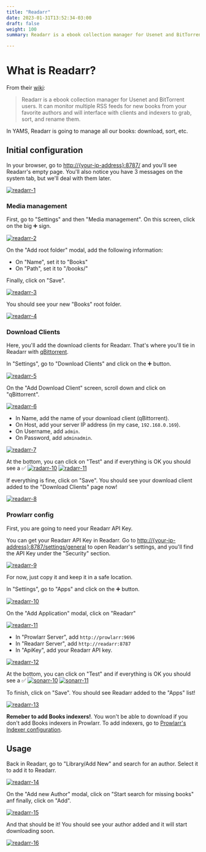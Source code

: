 ```yaml
---
title: "Readarr"
date: 2023-01-31T13:52:34-03:00
draft: false
weight: 100
summary: Readarr is a ebook collection manager for Usenet and BitTorrent users. It can monitor multiple RSS feeds for new books from your favorite authors and will interface with clients and indexers to grab, sort, and rename them.

---
```


# What is Readarr?

From their [wiki](https://readarr.com/):

> Readarr is a ebook collection manager for Usenet and BitTorrent users. It can monitor multiple RSS feeds for new books from your favorite authors and will interface with clients and indexers to grab, sort, and rename them.

In YAMS, Readarr is going to manage all our books: download, sort, etc.

## Initial configuration

In your browser, go to [http://{your-ip-address}:8787/]() and you'll see Readarr's empty page. You'll also notice you have 3 messages on the system tab, but we'll deal with them later.

[![readarr-1](/pics/readarr-1.png)](/pics/readarr-1.png)

### Media management

First, go to "Settings" and then "Media management". On this screen, click on the big ➕ sign.

[![readarr-2](/pics/readarr-2.png)](/pics/readarr-2.png)

On the "Add root folder" modal, add the following information:

- On "Name", set it to "Books"
- On "Path", set it to "/books/"

Finally, click on "Save".

[![readarr-3](/pics/readarr-3.png)](/pics/readarr-3.png)

You should see your new "Books" root folder.

[![readarr-4](/pics/readarr-4.png)](/pics/readarr-4.png)

### Download Clients

Here, you'll add the download clients for Readarr. That's where you'll tie in Readarr with [qBittorrent](/config/qbittorrent).

In "Settings", go to "Download Clients" and click on the ➕ button.

[![readarr-5](/pics/readarr-5.png)](/pics/readarr-5.png)

On the "Add Download Client" screen, scroll down and click on "qBittorrent".

[![readarr-6](/pics/readarr-6.png)](/pics/readarr-6.png)

- In Name, add the name of your download client (qBittorrent).
- On Host, add your server IP address (in my case, `192.168.0.169`).
- On Username, add `admin`.
- On Password, add `adminadmin`.

[![readarr-7](/pics/readarr-7.png)](/pics/readarr-7.png)

At the bottom, you can click on "Test" and if everything is OK you should see a ✅ 
[![radarr-10](/pics/radarr-10.png)](/pics/radarr-10.png)
[![radarr-11](/pics/radarr-11.png)](/pics/radarr-11.png)

If everything is fine, click on "Save". You should see your download client added to the "Download Clients" page now!

[![readarr-8](/pics/readarr-8.png)](/pics/readarr-8.png)

### Prowlarr config

First, you are going to need your Readarr API Key.

You can get your Readarr API Key in Readarr. Go to [http://{your-ip-address}:8787/settings/general]() to open Readarr's settings, and you'll find the API Key under the "Security" section.

[![readarr-9](/pics/readarr-9.png)](/pics/readarr-9.png)

For now, just copy it and keep it in a safe location.

In "Settings", go to "Apps" and click on the ➕ button.

[![readarr-10](/pics/readarr-10.png)](/pics/readarr-10.png)

On the "Add Application" modal, click on "Readarr"

[![readarr-11](/pics/readarr-11.png)](/pics/readarr-11.png)

- In "Prowlarr Server", add `http://prowlarr:9696`
- In "Readarr Server", add `http://readarr:8787`
- In "ApiKey", add your Readarr API key.

[![readarr-12](/pics/readarr-12.png)](/pics/readarr-12.png)

At the bottom, you can click on "Test" and if everything is OK you should see a ✅ 
[![sonarr-10](/pics/sonarr-10.png)](/pics/sonarr-10.png)
[![sonarr-11](/pics/sonarr-11.png)](/pics/sonarr-11.png)

To finish, click on "Save". You should see Readarr added to the "Apps" list!

[![readarr-13](/pics/readarr-13.png)](/pics/readarr-13.png)

**Remeber to add Books indexers!**. You won't be able to download if you don't add Books indexers in Prowlarr. To add indexers, go to [Prowlarr's Indexer configuration](/config/prowlarr/#indexers).

## Usage

Back in Readarr, go to "Library/Add New" and search for an author. Select it to add it to Readarr.

[![readarr-14](/pics/readarr-14.png)](/pics/readarr-14.png)

On the "Add new Author" modal, click on "Start search for missing books" anf finally, click on "Add".

[![readarr-15](/pics/readarr-15.png)](/pics/readarr-15.png)

And that should be it! You should see your author added and it will start downloading soon.

[![readarr-16](/pics/readarr-16.png)](/pics/readarr-16.png)
